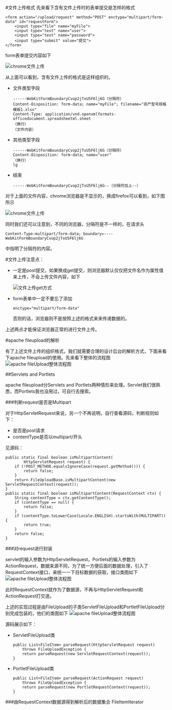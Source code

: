 #文件上传格式
先来看下含有文件上传时的表单提交是怎样的格式

	<form action="/upload/request" method="POST" enctype="multipart/form-data" id="requestForm">
		<input type="file" name="myFile">
		<input type="text" name="user">
		<input type="text" name="password">
		<input type="submit" value="提交">
	</form>


form表单提交内容如下

![chrome文件上传][1]

从上面可以看到，含有文件上传的格式是这样组织的。
	
-	文件类型字段

		------WebKitFormBoundaryCvop2jTxU5F6lj6G（分隔符）
		Content-Disposition: form-data; name="myFile"; filename="资产型号规格模板1.xlsx"
		Content-Type: application/vnd.openxmlformats-officedocument.spreadsheetml.sheet
		（换行）
		（文件内容）

-	其他类型字段

		------WebKitFormBoundaryCvop2jTxU5F6lj6G（分隔符）
		Content-Disposition: form-data; name="user"
		（换行）
		lg
-	结束
	
		------WebKitFormBoundaryCvop2jTxU5F6lj6G--（分隔符加上--）

对于上面的文件内容，chrome浏览器是不显示的，换成firefox可以看到，如下图所示

![chrome文件上传][2]

同时我们还可以注意到，不同的浏览器，分隔符是不一样的，在请求头

	Content-Type:multipart/form-data; boundary=----WebKitFormBoundaryCvop2jTxU5F6lj6G

中指明了分隔符的内容。

#文件上传注意点：	

-	一定是post提交，如果换成get提交，则浏览器默认仅仅把文件名作为属性值来上传，不会上传文件内容，如下

	![文件上传get方式][3]

-	form表单中一定不要忘了添加
		
		enctype="multipart/form-data"
	
	否则的话，浏览器则不是按照上述的格式来来传递数据的。

上述两点才能保证浏览器正常的进行文件上传。

#apache fileupload的解析

有了上述文件上传的组织格式，我们就需要合理的设计后台的解析方式，下面来看下apache fileupload的使用。先来看下整体的流程图
![apache fileUpload整体流程图][4]


##Servlets and Portlets

apache fileupload分Servlets and Portlets两种情形来处理。Servlet我们很熟悉，而Portlets我也没用过，可自行去搜索。

###判断request是否是Multipart

对于HttpServletRequest来说，另一个不再说明，自行查看源码，判断规则如下：

-	是否是post请求
-	contentType是否以multipart/开头

见源码：

	public static final boolean isMultipartContent(
            HttpServletRequest request) {
        if (!POST_METHOD.equalsIgnoreCase(request.getMethod())) {
            return false;
        }
        return FileUploadBase.isMultipartContent(new ServletRequestContext(request));
    }
	public static final boolean isMultipartContent(RequestContext ctx) {
        String contentType = ctx.getContentType();
        if (contentType == null) {
            return false;
        }
        if (contentType.toLowerCase(Locale.ENGLISH).startsWith(MULTIPART)) {
            return true;
        }
        return false;
    }

###对request进行封装

servlet的输入参数为HttpServletRequest，Portlets的输入参数为ActionRequest，数据来源不同，为了统一方便后面的数据处理，引入了RequestContext接口，来统一一下目标数据的获取，接口类图如下
![apache fileUpload整体流程图][5]


此时RequestContext就作为了数据源，不再与HttpServletRequest和ActionRequest打交道。

上述的实现过程是由FileUpload的子类ServletFileUpload和PortletFileUpload分别完成包装的，他们的类图如下
![apache fileUpload整体流程图][5]

源码展示如下：

-	ServletFileUpload类
	
		public List<FileItem> parseRequest(HttpServletRequest request)
    		throws FileUploadException {
        	return parseRequest(new ServletRequestContext(request));
    	}

-	PortletFileUpload类

		public List<FileItem> parseRequest(ActionRequest request)
            throws FileUploadException {
        	return parseRequest(new PortletRequestContext(request));
    	}

###由RequestContext数据源得到解析后的数据集合 FileItemIterator


  [1]: http://static.oschina.net/uploads/space/2015/0216/111637_pAjl_2287728.png
  [2]: http://static.oschina.net/uploads/space/2015/0216/112841_9nQm_2287728.png
  [3]: http://static.oschina.net/uploads/space/2015/0216/121610_rQpt_2287728.png
  [4]: http://static.oschina.net/uploads/space/2015/0216/172522_DESE_2287728.png
  [5]: http://static.oschina.net/uploads/space/2015/0216/172522_DESE_2287728.png